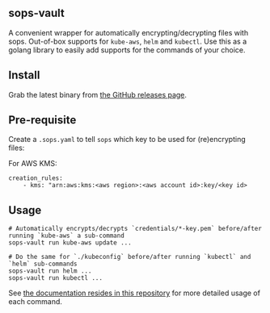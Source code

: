 ## sops-vault

A convenient wrapper for automatically encrypting/decrypting files with sops.
Out-of-box supports for `kube-aws`, `helm` and `kubectl`.
Use this as a golang library to easily add supports for the commands of your choice.

## Install

Grab the latest binary from [the GitHub releases page](https://github.com/mumoshu/sops-vault/releases).

## Pre-requisite

Create a `.sops.yaml` to tell `sops` which key to be used for (re)encrypting files:

For AWS KMS:

```
creation_rules:
    - kms: "arn:aws:kms:<aws region>:<aws account id>:key/<key id>
```

## Usage

```
# Automatically encrypts/decrypts `credentials/*-key.pem` before/after running `kube-aws` a sub-command
sops-vault run kube-aws update ...

# Do the same for `./kubeconfig` before/after running `kubectl` and `helm` sub-commands
sops-vault run helm ...
sops-vault run kubectl ...
```

See [the documentation resides in this repository](https://github.com/mumoshu/sops-vault/blob/master/docs/sops-vault.md) for more detailed usage of each command.
